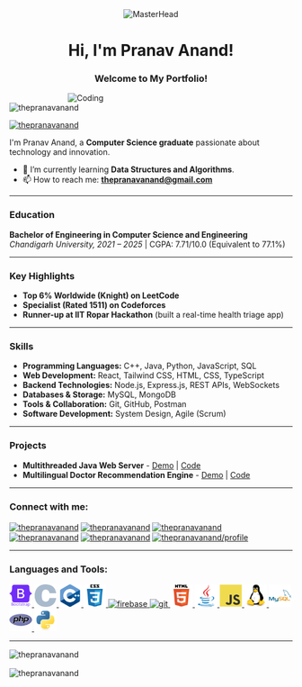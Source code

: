 <div align="center">
  <img src="https://user-images.githubusercontent.com/10498744/210012254-234538ff-d198-48aa-8964-37e6fd45d227.gif" alt="MasterHead" />
  <h1>Hi, I'm Pranav Anand!</h1>
  <h3>Welcome to My Portfolio!</h3>
</div>

<img align="right" alt="Coding" width="400" src="https://images-wixmp-ed30a86b8c4ca887773594c48aa-8964-37e6fd45d227.gif?token=eyJ0eXAiOiJKV1QiLCJhbGciOiJIUzI1NiJ9.eyJzdWIiOiJ1cm46YXBwOjdlMGQxODg5ODIyNjQzNzNhNWYwZDQxNWVhMGQyNmUwIiwiaXNzIjoidXJuOmFwcDo3ZTBkMTg4OTgyMjY0MzczYTVmMGQ0MTVlYTBkMjZlMCIsIm9iaiI6W1t7InBhdGgiOiJcL2ZcL2M2M2EzNTViLTMyMGItNDU0NS1iYjFhLTI3ODRjNWU2MWI4ZFwvZDljY2zndy01MWZlMjAzNi03YTRjLTQxMzgtOTE2LTE4OTBkYWU4YzFhMi5naWYiXX0sImF1ZCI6WyJ1cm46c2VydmljZTpmaWxlLmRvd25sb2FkIl19.9XbJtX5biFGjrjeIK74GZrt_bXSI96KYyxE14ddfnGY">

<p align="left"> <img src="https://komarev.com/ghpvc/?username=thepranavanand&label=Profile%20views&color=0e75b6&style=flat" alt="thepranavanand" /> </p>

<p align="left"> <a href="https://twitter.com/thepranavanand" target="blank"><img src="https://img.shields.io/twitter/follow/thepranavanand?logo=twitter&style=for-the-badge" alt="thepranavanand" /></a> </p>

I'm Pranav Anand, a **Computer Science graduate** passionate about technology and innovation.

- 🌱 I’m currently learning **Data Structures and Algorithms**.
- 📫 How to reach me: **thepranavanand@gmail.com**

---

### Education

**Bachelor of Engineering in Computer Science and Engineering**
*Chandigarh University, 2021 – 2025* | CGPA: 7.71/10.0 (Equivalent to 77.1%)

---

### Key Highlights

* **Top 6% Worldwide (Knight) on LeetCode**
* **Specialist (Rated 1511) on Codeforces**
* **Runner-up at IIT Ropar Hackathon** (built a real-time health triage app)

---

### Skills

* **Programming Languages:** C++, Java, Python, JavaScript, SQL
* **Web Development:** React, Tailwind CSS, HTML, CSS, TypeScript
* **Backend Technologies:** Node.js, Express.js, REST APIs, WebSockets
* **Databases & Storage:** MySQL, MongoDB
* **Tools & Collaboration:** Git, GitHub, Postman
* **Software Development:** System Design, Agile (Scrum)

---

### Projects

* **Multithreaded Java Web Server** - [Demo](https://example.com/java-web-server-demo) | [Code](https://github.com/thepranavanand/java-web-server)
* **Multilingual Doctor Recommendation Engine** - [Demo](https://example.com/doctor-recommendation-demo) | [Code](https://github.com/thepranavanand/doctor-recommendation-engine)

---

### Connect with me:

<p align="left">
<a href="https://twitter.com/thepranavanand" target="blank"><img align="center" src="https://raw.githubusercontent.com/rahuldkjain/github-profile-readme-generator/master/src/images/icons/Social/twitter.svg" alt="thepranavanand" height="30" width="40" /></a>
<a href="https://linkedin.com/in/thepranavanand" target="blank"><img align="center" src="https://raw.githubusercontent.com/rahuldkjain/github-profile-readme-generator/master/src/images/icons/Social/linked-in-alt.svg" alt="thepranavanand" height="30" width="40" /></a>
<a href="https://www.codechef.com/users/thepranavanand" target="blank"><img align="center" src="https://cdn.jsdelivr.net/npm/simple-icons@3.1.0/icons/codechef.svg" alt="thepranavanand" height="30" width="40" /></a>
<a href="https://www.hackerrank.com/thepranavanand" target="blank"><img align="center" src="https://raw.githubusercontent.com/rahuldkjain/github-profile-readme-generator/master/src/images/icons/Social/hackerrank.svg" alt="thepranavanand" height="30" width="40" /></a>
<a href="https://www.leetcode.com/thepranavanand" target="blank"><img align="center" src="https://raw.githubusercontent.com/rahuldkjain/github-profile-readme-generator/master/src/images/icons/Social/leet-code.svg" alt="thepranavanand" height="30" width="40" /></a>
<a href="https://auth.geeksforgeeks.org/user/thepranavanand/profile" target="blank"><img align="center" src="https://raw.githubusercontent.com/rahuldkjain/github-profile-readme-generator/master/src/images/icons/Social/geeks-for-geeks.svg" alt="thepranavanand/profile" height="30" width="40" /></a>
</p>

---

### Languages and Tools:

<p align="left"> 
  <a href="https://getbootstrap.com" target="_blank" rel="noreferrer"> <img src="https://raw.githubusercontent.com/devicons/devicon/master/icons/bootstrap/bootstrap-plain-wordmark.svg" alt="bootstrap" width="40" height="40"/> </a> 
  <a href="https://www.cprogramming.com/" target="_blank" rel="noreferrer"> <img src="https://raw.githubusercontent.com/devicons/devicon/master/icons/c/c-original.svg" alt="c" width="40" height="40"/> </a> 
  <a href="https://www.w3schools.com/cpp/" target="_blank" rel="noreferrer"> <img src="https://raw.githubusercontent.com/devicons/devicon/master/icons/cplusplus/cplusplus-original.svg" alt="cplusplus" width="40" height="40"/> </a> 
  <a href="https://www.w3schools.com/css/" target="_blank" rel="noreferrer"> <img src="https://raw.githubusercontent.com/devicons/devicon/master/icons/css3/css3-original-wordmark.svg" alt="css3" width="40" height="40"/> </a> 
  <a href="https://firebase.google.com/" target="_blank" rel="noreferrer"> <img src="https://www.vectorlogo.zone/logos/firebase/firebase-icon.svg" alt="firebase" width="40" height="40"/> </a> 
  <a href="https://git-scm.com/" target="_blank" rel="noreferrer"> <img src="https://www.vectorlogo.zone/logos/git-scm/git-scm-icon.svg" alt="git" width="40" height="40"/> </a> 
  <a href="https://www.w3.org/html/" target="_blank" rel="noreferrer"> <img src="https://raw.githubusercontent.com/devicons/devicon/master/icons/html5/html5-original-wordmark.svg" alt="html5" width="40" height="40"/> </a> 
  <a href="https://www.java.com" target="_blank" rel="noreferrer"> <img src="https://raw.githubusercontent.com/devicons/devicon/master/icons/java/java-original.svg" alt="java" width="40" height="40"/> </a> 
  <a href="https://developer.mozilla.org/en-US/docs/Web/JavaScript" target="_blank" rel="noreferrer"> <img src="https://raw.githubusercontent.com/devicons/devicon/master/icons/javascript/javascript-original.svg" alt="javascript" width="40" height="40"/> </a> 
  <a href="https://www.linux.org/" target="_blank" rel="noreferrer"> <img src="https://raw.githubusercontent.com/devicons/devicon/master/icons/linux/linux-original.svg" alt="linux" width="40" height="40"/> </a> 
  <a href="https://www.mysql.com/" target="_blank" rel="noreferrer"> <img src="https://raw.githubusercontent.com/devicons/devicon/master/icons/mysql/mysql-original-wordmark.svg" alt="mysql" width="40" height="40"/> </a> 
  <a href="https://www.php.net" target="_blank" rel="noreferrer"> <img src="https://raw.githubusercontent.com/devicons/devicon/master/icons/php/php-original.svg" alt="php" width="40" height="40"/> </a> 
  <a href="https://www.python.org" target="_blank" rel="noreferrer"> <img src="https://raw.githubusercontent.com/devicons/devicon/master/icons/python/python-original.svg" alt="python" width="40" height="40"/> </a> 
</p>

---

<p><img align="center" src="https://github-readme-stats.vercel.app/api/top-langs?username=thepranavanand&show_icons=true&locale=en&layout=compact" alt="thepranavanand" /></p>

<p><img align="center" src="https://github-readme-streak-stats.herokuapp.com/?user=thepranavanand&" alt="thepranavanand" /></p>
